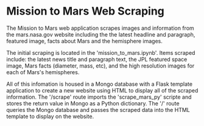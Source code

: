 # Mission to Mars Web Scraping

The Mission to Mars web application scrapes images and information from the mars.nasa.gov website including the the latest headline and paragraph, featured image, facts about Mars and the hemisphere images.  

The initial scraping is located in the 'mission_to_mars.ipynb'.  Items scraped include: the latest news title and paragraph text, the JPL featured space image, Mars facts (diameter, mass, etc), and the high resolution images for each of Mars's hemispheres.  

All of this infomation is housed in a Mongo database with a Flask template application to create a new website using HTML to display all of the scraped information.  The '/scrape' route imports the 'scrape_mars_py' scripte and stores the return value in Mongo as a Python dictionary.  The '/' route queries the Mongo database and passes the scraped data into the HTML template to display on the website.  

